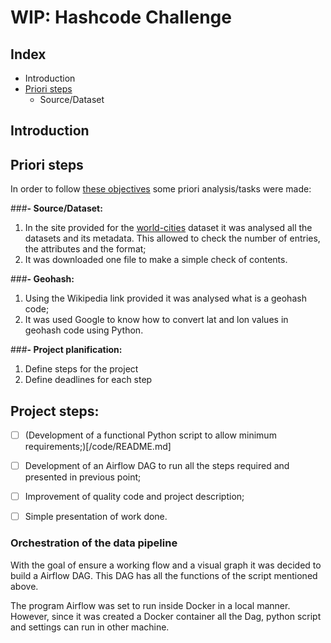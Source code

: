 # WIP: Hashcode Challenge

## Index
- Introduction
- [Priori steps](https://github.com/guoliveira/hashcode_challenge#priori-steps)
  -  Source/Dataset


## Introduction




## Priori steps

In order to follow [these objectives](DataEngineer_Challenge.pdf) some priori analysis/tasks were made:

###**- Source/Dataset:**
1. In the site provided for the [world-cities](https://simplemaps.com/data/world-cities) dataset it was analysed all the datasets and its metadata. This allowed to check the number of entries, the attributes and the format;
2. It was downloaded one file to make a simple check of contents.

###**- Geohash:**
1. Using the Wikipedia link provided it was analysed what is a geohash code;
2. It was used Google to know how to convert lat and lon values in geohash code using Python.

###**- Project planification:**
1. Define steps for the project
2. Define deadlines for each step



## Project steps: 

- [ ] (Development of a functional Python script to allow minimum requirements;)[/code/README.md]
- [ ] Development of an Airflow DAG to run all the steps required and presented in previous point;
- [ ] Improvement of quality code and project description; 
- [ ] Simple presentation of work done.


### Orchestration of the data pipeline

With the goal of ensure a working flow and a visual graph it was decided to build a Airflow DAG.
This DAG has all the functions of the script mentioned above. 

The program Airflow was set to run inside Docker in a local manner. 
However, since it was created a Docker container all the Dag, python script and settings can run in other machine.
